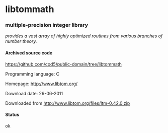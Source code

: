 # libtommath #

### multiple-precision integer library  ###

*provides a vast array of highly optimized routines from various branches of number theory.*

#### Archived source code ####
https://github.com/cod5/public-domain/tree/libtommath

Programming language: C

Homepage: http://www.libtom.org/

Download date: 26-06-2011

Downloaded from http://www.libtom.org/files/ltm-0.42.0.zip

#### Status ####
ok

